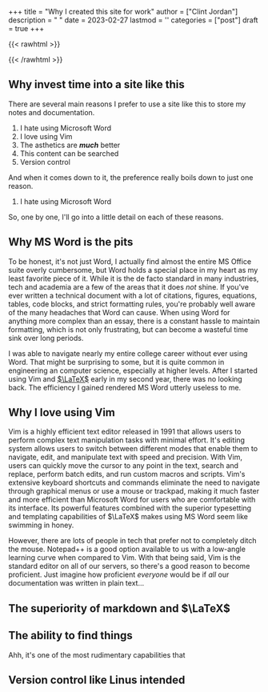 +++
title = "Why I created this site for work"
author = ["Clint Jordan"]
description = " "
date = 2023-02-27
lastmod = ''
categories = ["post"]
draft = true
+++


{{< rawhtml >}}
<script type="text/javascript"
  src="https://cdnjs.cloudflare.com/ajax/libs/mathjax/2.7.0/MathJax.js?config=TeX-AMS_CHTML">
</script>
<script type="text/x-mathjax-config">
  MathJax.Hub.Config({
    tex2jax: {
      inlineMath: [['$','$'], ['\\(','\\)']],
      processEscapes: true},
      jax: ["input/TeX","input/MathML","input/AsciiMath","output/CommonHTML"],
      extensions:
["tex2jax.js","mml2jax.js","asciimath2jax.js","MathMenu.js","MathZoom.js","AssistiveMML.js",
"[Contrib]/a11y/accessibility-menu.js"],
      TeX: {
      extensions: ["AMSmath.js","AMSsymbols.js","noErrors.js","noUndefined.js"],
      equationNumbers: {
      autoNumber: "AMS"
      }
    }
  });
</script>
{{< /rawhtml >}}

## Why invest time into a site like this

There are several main reasons I prefer to use a site like this to store my notes
and documentation.

1. I hate using Microsoft Word
2. I love using Vim
3. The asthetics are ***much*** better
4. This content can be searched
5. Version control

And when it comes down to it, the preference really boils down to just one
reason.

1. I hate using Microsoft Word

So, one by one, I'll go into a little detail on each of these reasons. 

## Why MS Word is the pits

To be honest, it's not just Word, I actually find almost the entire MS Office
suite overly cumbersome, but Word holds a special place in my heart as my least
favorite piece of it. While it is the de facto standard in many industries, tech
and academia are a few of the areas that it does *not* shine. If you've ever
written a technical document with a lot of citations, figures, equations,
tables, code blocks, and strict formatting rules, you're probably well aware of
the many headaches that Word can cause. When using Word for anything more
complex than an essay, there is a constant hassle to maintain formatting, which
is not only frustrating, but can become a wasteful time sink over long periods.

I was able to navigate nearly my entire college career without ever using Word.
That might be surprising to some, but it is quite common in engineering an
computer science, especially at higher levels. After I started using Vim and
[$\LaTeX$](https://www.latex-project.org/) early in my second year, there was no
looking back. The efficiency I gained rendered MS Word utterly useless to me.

## Why I love using Vim

Vim is a highly efficient text editor released in 1991 that allows users to
perform complex text manipulation tasks with minimal effort. It's editing system
allows users to switch between different modes that enable them to navigate,
edit, and manipulate text with speed and precision. With Vim, users can quickly
move the cursor to any point in the text, search and replace, perform batch
edits, and run custom macros and scripts. Vim's extensive keyboard shortcuts and
commands eliminate the need to navigate through graphical menus or use a mouse
or trackpad, making it much faster and more efficient than Microsoft Word for
users who are comfortable with its interface. Its powerful features combined
with the superior typesetting and templating capabilities of $\LaTeX$ makes
using MS Word seem like swimming in honey.

However, there are lots of people in tech that prefer not to completely ditch
the mouse. Notepad++ is a good option available to us with a low-angle learning
curve when compared to Vim. With that being said, Vim is the standard editor on
all of our servers, so there's a good reason to become proficient. Just imagine
how proficient *everyone* would be if *all* our documentation was written in
plain text... 

## The superiority of markdown and $\LaTeX$


## The ability to find things

Ahh, it's one of the most rudimentary capabilities that

## Version control like Linus intended
